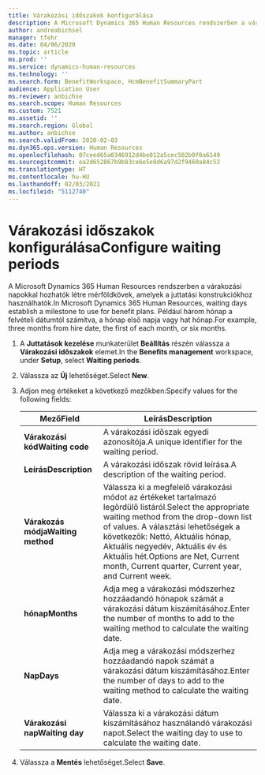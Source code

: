 ```yaml
---
title: Várakozási időszakok konfigurálása
description: A Microsoft Dynamics 365 Human Resources rendszerben a várakozási napokkal hozhatók létre mérföldkövek, amelyek a juttatási konstrukciókhoz használhatók.
author: andreabichsel
manager: tfehr
ms.date: 04/06/2020
ms.topic: article
ms.prod: ''
ms.service: dynamics-human-resources
ms.technology: ''
ms.search.form: BenefitWorkspace, HcmBenefitSummaryPart
audience: Application User
ms.reviewer: anbichse
ms.search.scope: Human Resources
ms.custom: 7521
ms.assetid: ''
ms.search.region: Global
ms.author: anbichse
ms.search.validFrom: 2020-02-03
ms.dyn365.ops.version: Human Resources
ms.openlocfilehash: 07ceed65a0346912d4be012a5cec502b0f0a6149
ms.sourcegitcommit: ea2d652867b9b83ce6e5e8d6a97d2f9460a84c52
ms.translationtype: HT
ms.contentlocale: hu-HU
ms.lasthandoff: 02/03/2021
ms.locfileid: "5112740"
---
```

# <a name="configure-waiting-periods"></a><span data-ttu-id="106cb-103">Várakozási időszakok konfigurálása</span><span class="sxs-lookup"><span data-stu-id="106cb-103">Configure waiting periods</span></span>

<span data-ttu-id="106cb-104">A Microsoft Dynamics 365 Human Resources rendszerben a várakozási napokkal hozhatók létre mérföldkövek, amelyek a juttatási konstrukciókhoz használhatók.</span><span class="sxs-lookup"><span data-stu-id="106cb-104">In Microsoft Dynamics 365 Human Resources, waiting days establish a milestone to use for benefit plans.</span></span> <span data-ttu-id="106cb-105">Például három hónap a felvételi dátumtól számítva, a hónap első napja vagy hat hónap.</span><span class="sxs-lookup"><span data-stu-id="106cb-105">For example, three months from hire date, the first of each month, or six months.</span></span>   

1. <span data-ttu-id="106cb-106">A **Juttatások kezelése** munkaterület **Beállítás** részén válassza a **Várakozási időszakok** elemet.</span><span class="sxs-lookup"><span data-stu-id="106cb-106">In the **Benefits management** workspace, under **Setup**, select **Waiting periods**.</span></span>

2. <span data-ttu-id="106cb-107">Válassza az **Új** lehetőséget.</span><span class="sxs-lookup"><span data-stu-id="106cb-107">Select **New**.</span></span>

3. <span data-ttu-id="106cb-108">Adjon meg értékeket a következő mezőkben:</span><span class="sxs-lookup"><span data-stu-id="106cb-108">Specify values for the following fields:</span></span>

   | <span data-ttu-id="106cb-109">Mező</span><span class="sxs-lookup"><span data-stu-id="106cb-109">Field</span></span> | <span data-ttu-id="106cb-110">Leírás</span><span class="sxs-lookup"><span data-stu-id="106cb-110">Description</span></span> |
   | --- | --- |
   | <span data-ttu-id="106cb-111">**Várakozási kód**</span><span class="sxs-lookup"><span data-stu-id="106cb-111">**Waiting code**</span></span> | <span data-ttu-id="106cb-112">A várakozási időszak egyedi azonosítója.</span><span class="sxs-lookup"><span data-stu-id="106cb-112">A unique identifier for the waiting period.</span></span> |
   | <span data-ttu-id="106cb-113">**Leírás**</span><span class="sxs-lookup"><span data-stu-id="106cb-113">**Description**</span></span> | <span data-ttu-id="106cb-114">A várakozási időszak rövid leírása.</span><span class="sxs-lookup"><span data-stu-id="106cb-114">A description of the waiting period.</span></span> |
   | <span data-ttu-id="106cb-115">**Várakozás módja**</span><span class="sxs-lookup"><span data-stu-id="106cb-115">**Waiting method**</span></span> | <span data-ttu-id="106cb-116">Válassza ki a megfelelő várakozási módot az értékeket tartalmazó legördülő listáról.</span><span class="sxs-lookup"><span data-stu-id="106cb-116">Select the appropriate waiting method from the drop-down list of values.</span></span> <span data-ttu-id="106cb-117">A választási lehetőségek a következők: Nettó, Aktuális hónap, Aktuális negyedév, Aktuális év és Aktuális hét.</span><span class="sxs-lookup"><span data-stu-id="106cb-117">Options are Net, Current month, Current quarter, Current year, and Current week.</span></span> |
   | <span data-ttu-id="106cb-118">**hónap**</span><span class="sxs-lookup"><span data-stu-id="106cb-118">**Months**</span></span> | <span data-ttu-id="106cb-119">Adja meg a várakozási módszerhez hozzáadandó hónapok számát a várakozási dátum kiszámításához.</span><span class="sxs-lookup"><span data-stu-id="106cb-119">Enter the number of months to add to the waiting method to calculate the waiting date.</span></span> |
   | <span data-ttu-id="106cb-120">**Nap**</span><span class="sxs-lookup"><span data-stu-id="106cb-120">**Days**</span></span> | <span data-ttu-id="106cb-121">Adja meg a várakozási módszerhez hozzáadandó napok számát a várakozási dátum kiszámításához.</span><span class="sxs-lookup"><span data-stu-id="106cb-121">Enter the number of days to add to the waiting method to calculate the waiting date.</span></span> |
   | <span data-ttu-id="106cb-122">**Várakozási nap**</span><span class="sxs-lookup"><span data-stu-id="106cb-122">**Waiting day**</span></span> | <span data-ttu-id="106cb-123">Válassza ki a várakozási dátum kiszámításához használandó várakozási napot.</span><span class="sxs-lookup"><span data-stu-id="106cb-123">Select the waiting day to use to calculate the waiting date.</span></span> |

4. <span data-ttu-id="106cb-124">Válassza a **Mentés** lehetőséget.</span><span class="sxs-lookup"><span data-stu-id="106cb-124">Select **Save**.</span></span>
